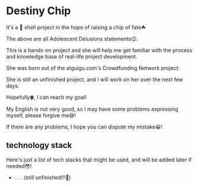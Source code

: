 # Destiny Chip

It's a 🥚 shell project in the hope of raising a chip of fate☘

The above are all Adolescent Delusions statements😉.

This is a hands-on project and she will help me get familiar with the process and knowledge base of real-life project development. 

She was born out of the atguigu.com's Crowdfunding Network project. 

She is still an unfinished project, and I will work on her over the next few days. 

Hopefully🍀, I can reach my goal!

My English is not very good, so I may have some problems expressing myself, please forgive me😅!

If there are any problems, I hope you can dispute my mistake😀!



## technology stack

Here's just a list of tech stacks that might be used, and will be added later if needed😳!

- . . . (still unfinished!!!🥠)